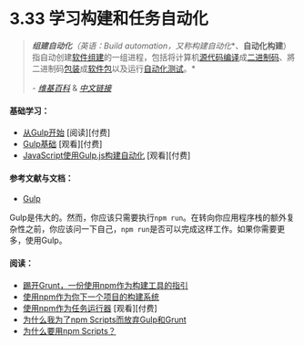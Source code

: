 <!-- 3.33 - Learn Build and Task Automation -->
# 3.33 学习构建和任务自动化
<!-- Build automation is the process of automating the creation of a software build and the associated processes including: compiling computer source code into binary code, packaging binary code, and running automated tests.

— Wikipedia -->

> ***组建自动化**（英语：Build automation，又称**构建自动化**、**自动化构建**）指自动创建[软件组建](https://zh.wikipedia.org/wiki/%E8%BB%9F%E9%AB%94%E7%B5%84%E5%BB%BA)的一组进程，包括将计算机[源代码编译](https://zh.wikipedia.org/wiki/%E6%BA%90%E4%BB%A3%E7%A0%81)成[二进制码](https://zh.wikipedia.org/w/index.php?title=%E4%BA%8C%E8%BF%9B%E5%88%B6%E7%A0%81&action=edit&redlink=1)、將二进制码[包装](https://zh.wikipedia.org/wiki/%E8%BD%AF%E4%BB%B6%E5%8C%85%E7%AE%A1%E7%90%86%E7%B3%BB%E7%BB%9F)成[软件包](https://zh.wikipedia.org/wiki/%E8%BD%AF%E4%BB%B6%E5%8C%85)以及运行[自动化测试](https://zh.wikipedia.org/wiki/%E6%B8%AC%E8%A9%A6%E8%87%AA%E5%8B%95%E5%8C%96)。*
>
> *- [维基百科](https://en.wikipedia.org/wiki/Build_automation)* & *[中文链接](https://zh.wikipedia.org/wiki/%E7%B5%84%E5%BB%BA%E8%87%AA%E5%8B%95%E5%8C%96)*

<!-- General Learning: -->
#### 基础学习：
<!-- Getting Started with Gulp [read][$]
Gulp Basics [watch][$]
JavaScript Build Automation With Gulp.js [watch][$] -->
- [从Gulp开始](https://www.amazon.com/Getting-Started-Gulp-Travis-Maynard/dp/1784395765?&_encoding=UTF8&tag=frontend-handbook-20&linkCode=ur2&linkId=3eb1e7a868a09b44f90570c56ef5f53b&camp=1789&creative=9325) [阅读][付费]
- [Gulp基础](http://teamtreehouse.com/library/gulp-basics) [观看][付费]
- [JavaScript使用Gulp.js构建自动化](http://www.pluralsight.com/courses/javascript-build-automation-gulpjs) [观看][付费]

<!-- References/Docs: -->
#### 参考文献与文档：
- [Gulp](https://github.com/gulpjs/gulp/blob/master/docs/getting-started.md)
<!-- Gulp is great. However, you might only need npm run. Before turning to additional complexity in your application stack ask yourself if npm run can do the job. If you need more, use Gulp. -->

Gulp是伟大的。然而，你应该只需要执行`npm run`。在转向你应用程序栈的额外复杂性之前，你应该问一下自己，`npm run`是否可以完成这样工作。如果你需要更多，使用Gulp。
<!-- Read: -->
#### 阅读：

<!-- Give Grunt the Boot! A Guide to Using npm as a Build Tool
Using npm as a Build System for Your next Project
Using npm as a Task Runner [watch][$]
Why I Left Gulp and Grunt for npm Scripts
Why npm Scripts? -->
- [踢开Grunt，一份使用npm作为构建工具的指引](http://www.sitepoint.com/guide-to-npm-as-a-build-tool/)
- [使用npm作为你下一个项目的构建系统](https://drublic.de/blog/npm-builds)
- [使用npm作为任务运行器](http://teamtreehouse.com/library/using-npm-as-a-task-runner) [观看][付费]
- [为什么我为了npm Scripts而放弃Gulp和Grunt](https://medium.freecodecamp.com/why-i-left-gulp-and-grunt-for-npm-scripts-3d6853dd22b8#.z8plsoxxs)
- [为什么要用npm Scripts？](https://css-tricks.com/why-npm-scripts/)